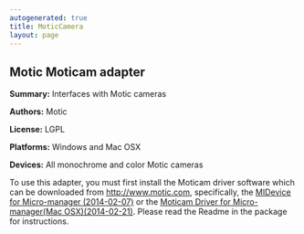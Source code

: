 ```yaml
---
autogenerated: true
title: MoticCamera
layout: page
---
```


## Motic Moticam adapter

**Summary:** Interfaces with Motic cameras

**Authors:** Motic

**License:** LGPL

**Platforms:** Windows and Mac OSX

**Devices:** All monochrome and color Motic cameras

To use this adapter, you must first install the Moticam driver software
which can be downloaded from
[<http://www.motic.com>](http://www.motic.com/As_Support_Download/),
specifically, the [MIDevice for Micro-manager
(2014-02-07)](http://www.motic.com/As_Support_Download/d56.html) or the
[Moticam Driver for Micro-manager(Mac
OSX)(2014-02-21)](http://www.motic.com/As_Support_Download/d93.html).
Please read the Readme in the package for instructions.
